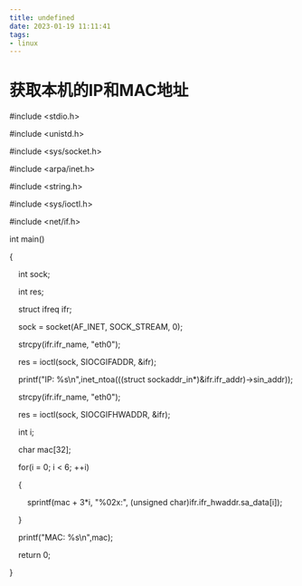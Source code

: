 ```yaml
---
title: undefined
date: 2023-01-19 11:11:41
tags:
- linux
---
```


# 获取本机的IP和MAC地址

#include <stdio.h>

#include <unistd.h>

#include <sys/socket.h>

#include <arpa/inet.h>

#include <string.h>

#include <sys/ioctl.h>

#include <net/if.h>

int main()

{

    int sock;

    int res;

    struct ifreq ifr;

    sock = socket(AF_INET, SOCK_STREAM, 0);

    strcpy(ifr.ifr_name, "eth0");

    res = ioctl(sock, SIOCGIFADDR, &ifr);

    printf("IP: %s\n",inet_ntoa(((struct sockaddr_in*)&ifr.ifr_addr)->sin_addr));

    strcpy(ifr.ifr_name, "eth0");

    res = ioctl(sock, SIOCGIFHWADDR, &ifr);

    int i;

    char mac[32];

    for(i = 0; i < 6; ++i)

    {

        sprintf(mac + 3*i, "%02x:", (unsigned char)ifr.ifr_hwaddr.sa_data[i]);

    }

    printf("MAC: %s\n",mac);

    return 0;

}
